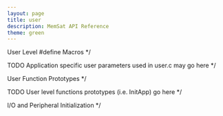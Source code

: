 ```yaml
---
layout: page
title: user
description: MemSat API Reference
theme: green
---
```






User Level #define Macros                                                  */




TODO Application specific user parameters used in user.c may go here */




User Function Prototypes                                                   */




TODO User level functions prototypes (i.e. InitApp) go here */


I/O and Peripheral Initialization */
